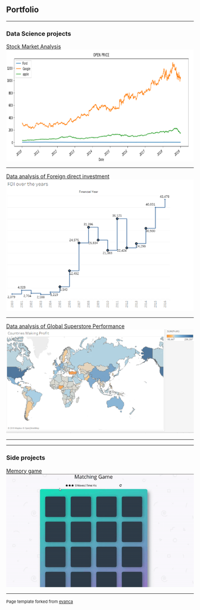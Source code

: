 ## Portfolio

---

### Data Science projects

[Stock Market Analysis](/sample_page)
<img src="images/sp_pic_1.png?raw=true"  width="700" height="300"/>

---
[Data analysis of Foreign direct investment](/sample_page_1)
<img src="images/fdi_pic3.png"/>

---
[Data analysis of Global Superstore Performance](/sample_page_3)
<img src="images/gsp_pic_1e.png?raw=true"/>

---
---


### Side projects
[Memory game](/sample_page_4)
![](images/game.gif)



---
<p style="font-size:11px">Page template forked from <a href="https://github.com/evanca/quick-portfolio">evanca</a></p>
<!-- Remove above link if you don't want to attibute -->
